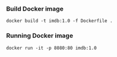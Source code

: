 ### Build Docker image

```
docker build -t imdb:1.0 -f Dockerfile .
```

### Running Docker image
```
docker run -it -p 8080:80 imdb:1.0 
```